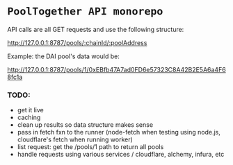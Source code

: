 # `PoolTogether API monorepo`

API calls are all GET requests and use the following structure:

http://127.0.0.1:8787/pools/:chainId/:poolAddress

Example: the DAI pool's data would be:

http://127.0.0.1:8787/pools/1/0xEBfb47A7ad0FD6e57323C8A42B2E5A6a4F68fc1a

### TODO:

- get it live
- caching
- clean up results so data structure makes sense
- pass in fetch fxn to the runner (node-fetch when testing using node.js, cloudflare's fetch when running worker)
- list request: get the /pools/1 path to return all pools
- handle requests using various services / cloudflare, alchemy, infura, etc

